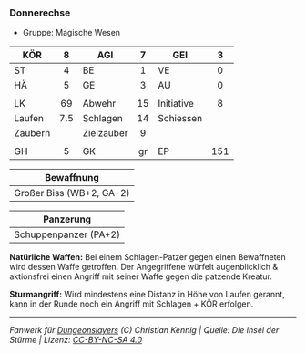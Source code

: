 ### Donnerechse

- Gruppe: Magische Wesen

| KÖR     |  8  | AGI        |  7  | GEI        |  3  |
| ------- | :-: | ---------- | :-: | ---------- | :-: |
| ST      |  4  | BE         |  1  | VE         |  0  |
| HÄ      |  5  | GE         |  3  | AU         |  0  |
|         |     |            |     |            |     |
| LK      | 69  | Abwehr     | 15  | Initiative |  8  |
| Laufen  | 7.5 | Schlagen   | 14  | Schiessen  |     |
| Zaubern |     | Zielzauber |  9  |            |     |
|         |     |            |     |            |     |
| GH      |  5  | GK         | gr  | EP         | 151 |

|        Bewaffnung        |
| :----------------------: |
| Großer Biss (WB+2, GA-2) |

|       Panzerung       |
| :-------------------: |
| Schuppenpanzer (PA+2) |

**Natürliche Waffen:** Bei einem Schlagen-Patzer gegen einen Bewaffneten wird dessen Waffe getroffen. Der Angegriffene würfelt augenblicklich & aktionsfrei einen Angriff mit seiner Waffe gegen die patzende Kreatur.

**Sturmangriff:** Wird mindestens eine Distanz in Höhe von Laufen gerannt, kann in der Runde noch ein Angriff mit Schlagen + KÖR erfolgen.

---

_Fanwerk für [Dungeonslayers](https://www.dungeonslayers.net/) (C) Christian Kennig | Quelle: Die Insel der Stürme | Lizenz: [CC-BY-NC-SA 4.0](https://creativecommons.org/licenses/by-nc-sa/4.0/deed.de)_
